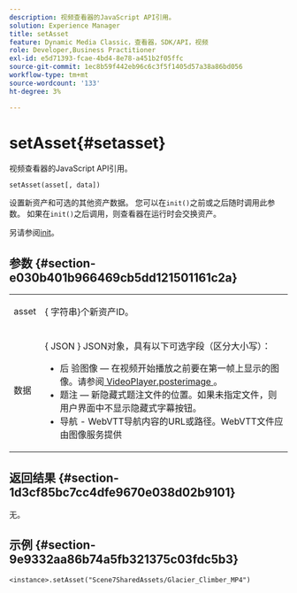 ```yaml
---
description: 视频查看器的JavaScript API引用。
solution: Experience Manager
title: setAsset
feature: Dynamic Media Classic，查看器，SDK/API，视频
role: Developer,Business Practitioner
exl-id: e5d71393-fcae-4bd4-8e78-a451b2f05ffc
source-git-commit: 1ec8b59f442eb96c6c3f5f1405d57a38a86bd056
workflow-type: tm+mt
source-wordcount: '133'
ht-degree: 3%

---
```


# setAsset{#setasset}

视频查看器的JavaScript API引用。

`setAsset(asset[, data])`

设置新资产和可选的其他资产数据。 您可以在`init()`之前或之后随时调用此参数。 如果在`init()`之后调用，则查看器在运行时会交换资产。

另请参阅[init](../../../c-html5-s7-aem-asset-viewers/c-html5-video-reference/c-html5-video-viewer-20-javascriptapiref/r-html5-video-viewer-20-javascriptapiref-init.md#reference-3b570ba8b35045d6b30fb178c21a66c6)。

## 参数 {#section-e030b401b966469cb5dd121501161c2a}

<table id="table_896DFF34A68A403DB93A6D597461A573"> 
 <tbody> 
  <tr> 
   <td colname="col1"> <p> <span class="codeph"> asset </span> </p> </td> 
   <td colname="col2"> <p>{ <span class="codeph">字符串</span>}个新资产ID。 </p> </td> 
  </tr> 
  <tr> 
   <td colname="col1"> <p> <span class="codeph"> 数据 </span> </p> </td> 
   <td colname="col2"> <p>{ <span class="codeph"> JSON </span>} JSON对象，具有以下可选字段（区分大小写）： </p> <p> 
     <ul id="ul_26121393BC7145FF8A43C05ACCBEFF36"> 
      <li id="li_DA50E073F3D4460CBC34243A2CBCC895"> <span class="codeph"> 后 </span> 验图像 — 在视频开始播放之前要在第一帧上显示的图像。请参阅<a href="../../../c-html5-s7-aem-asset-viewers/c-html5-video-reference/c-html5-video-cmdref/r-html5-video-viewer-conf-attrib-videoplayer-posterimage.md#reference-9739abeeb9f64c02b5d2f7a0d1706103" format="dita" scope="local"> VideoPlayer.posterimage </a>。 </li> 
      <li id="li_BBFF3965B69A4AC8A469FDB69097B25A"> <span class="codeph"> 题注 </span>  — 新隐藏式题注文件的位置。如果未指定文件，则用户界面中不显示隐藏式字幕按钮。 </li> 
      <li id="li_4659E82D38EB4438AAA04FDEAF21B087"> <span class="codeph"> 导航 </span> - WebVTT导航内容的URL或路径。WebVTT文件应由图像服务提供 </li> 
     </ul> </p> </td> 
  </tr> 
 </tbody> 
</table>

## 返回结果 {#section-1d3cf85bc7cc4dfe9670e038d02b9101}

无。

## 示例 {#section-9e9332aa86b74a5fb321375c03fdc5b3}

```
<instance>.setAsset("Scene7SharedAssets/Glacier_Climber_MP4")
```
